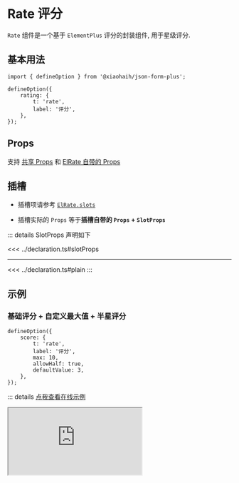 # Rate 评分

`Rate` 组件是一个基于 `ElementPlus` 评分的封装组件, 用于星级评分.

## 基本用法

```tsx
import { defineOption } from '@xiaohaih/json-form-plus';

defineOption({
    rating: {
        t: 'rate',
        label: '评分',
    },
});
```

## Props

支持 [共享 Props](../shares/share-props.md) 和 [ElRate 自带的 Props](https://element-plus.org/zh-CN/component/rate.html#attributes)

## 插槽

- 插槽项请参考 [`ElRate.slots`](https://element-plus.org/zh-CN/component/rate.html#)

- 插槽实际的 `Props` 等于**插槽自带的 `Props` + `SlotProps`**

::: details SlotProps 声明如下

<<< ../declaration.ts#slotProps

---

<<< ../declaration.ts#plain
:::

## 示例

<script setup>
import Iframe from '../../vue-components/iframe.vue';
</script>

### 基础评分 + 自定义最大值 + 半星评分

```tsx
defineOption({
    score: {
        t: 'rate',
        label: '评分',
        max: 10,
        allowHalf: true,
        defaultValue: 3,
    },
});
```

::: details [点我查看在线示例](https://code.juejin.cn/pen/7545015141579980836)

<Iframe src="https://code.juejin.cn/pen/7545015141579980836" />
:::

### 带文字说明

```tsx
defineOption({
    display: {
        t: 'rate',
        label: '显示评分',
        // disabled: true,
        defaultValue: 4,
        showText: true,
        texts: ['很差', '较差', '一般', '较好', '很好'],
    },
});
```

::: details [点我查看在线示例](https://code.juejin.cn/pen/7545015351869161512)

<Iframe src="https://code.juejin.cn/pen/7545015351869161512" />
:::

## 注意事项

1. 支持 `ElFormItem` 组件所有的 `Props`
2. 支持 `ElRate` 组件所有的 `Props`

::: info tips: 当 `ElFormItem` 组件与 `ElRate` 组件的 `Props` 冲突时

- 可通过 `formItemProps` 将属性传递给 `ElFormItem`

- 可通过 `staticProps` 将属性传递给 `ElRate`

:::
